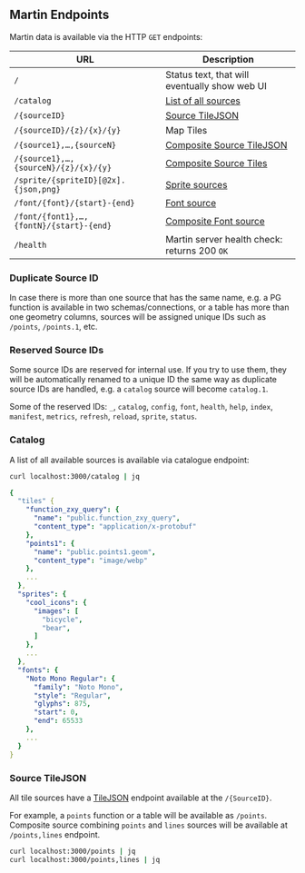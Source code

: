 ## Martin Endpoints

Martin data is available via the HTTP `GET` endpoints:

| URL                                     | Description                                    |
|-----------------------------------------|------------------------------------------------|
| `/`                                     | Status text, that will eventually show web UI  |
| `/catalog`                              | [List of all sources](#catalog)                |
| `/{sourceID}`                           | [Source TileJSON](#source-tilejson)            |
| `/{sourceID}/{z}/{x}/{y}`               | Map Tiles                                      |
| `/{source1},…,{sourceN}`                | [Composite Source TileJSON](#source-tilejson)  |
| `/{source1},…,{sourceN}/{z}/{x}/{y}`    | [Composite Source Tiles](sources-composite.md) |
| `/sprite/{spriteID}[@2x].{json,png}`    | [Sprite sources](sources-sprites.md)           |
| `/font/{font}/{start}-{end}`            | [Font source](sources-fonts.md)                |
| `/font/{font1},…,{fontN}/{start}-{end}` | [Composite Font source](sources-fonts.md)      |
| `/health`                               | Martin server health check: returns 200 `OK`   |

### Duplicate Source ID

In case there is more than one source that has the same name, e.g. a PG function is available in two
schemas/connections, or a table has more than one geometry columns, sources will be assigned unique IDs such
as `/points`, `/points.1`, etc.

### Reserved Source IDs

Some source IDs are reserved for internal use. If you try to use them, they will be automatically renamed to a unique ID
the same way as duplicate source IDs are handled, e.g. a `catalog` source will become `catalog.1`.

Some of the reserved IDs: `_`, `catalog`, `config`, `font`, `health`, `help`, `index`, `manifest`, `metrics`, `refresh`,
`reload`, `sprite`, `status`.

### Catalog

A list of all available sources is available via catalogue endpoint:

```bash
curl localhost:3000/catalog | jq
```

```yaml
{
  "tiles" {
    "function_zxy_query": {
      "name": "public.function_zxy_query",
      "content_type": "application/x-protobuf"
    },
    "points1": {
      "name": "public.points1.geom",
      "content_type": "image/webp"
    },
    ...
  },
  "sprites": {
    "cool_icons": {
      "images": [
        "bicycle",
        "bear",
      ]
    },
    ...
  },
  "fonts": {
    "Noto Mono Regular": {
      "family": "Noto Mono",
      "style": "Regular",
      "glyphs": 875,
      "start": 0,
      "end": 65533
    },
    ...
  }
}
```

### Source TileJSON

All tile sources have a [TileJSON](https://github.com/mapbox/tilejson-spec) endpoint available at the `/{SourceID}`.

For example, a `points` function or a table will be available as `/points`. Composite source combining `points`
and `lines` sources will be available at `/points,lines` endpoint.

```bash
curl localhost:3000/points | jq
curl localhost:3000/points,lines | jq
```

